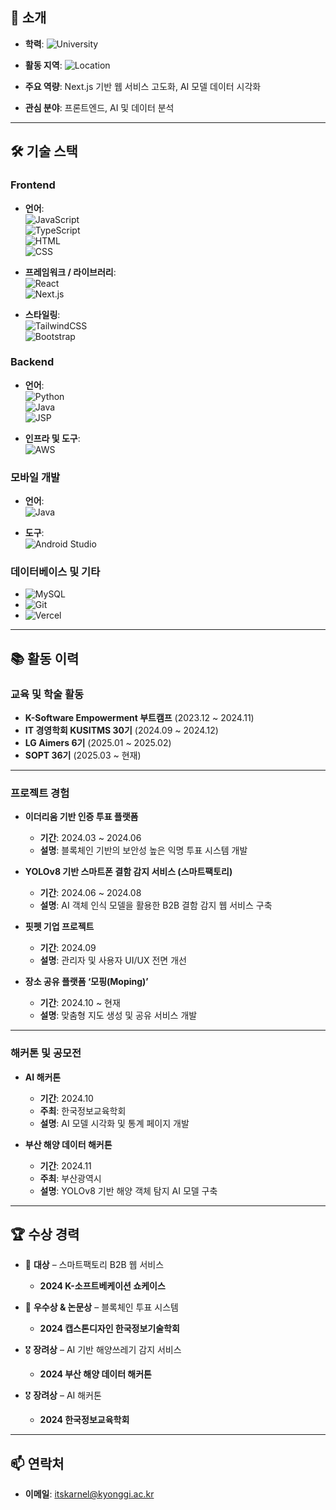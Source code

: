 ## 👤 **소개**

- **학력**: ![University](https://img.shields.io/badge/-경기대학교-4CAF50?style=flat-square&logo=google-scholar&logoColor=white)  
- **활동 지역**: ![Location](https://img.shields.io/badge/-서울-EA4335?style=flat-square&logo=google-maps&logoColor=white)  

- **주요 역량**: Next.js 기반 웹 서비스 고도화, AI 모델 데이터 시각화  
- **관심 분야**: 프론트엔드, AI 및 데이터 분석

---

## 🛠️ **기술 스택**

### **Frontend**  
- **언어**:  
  ![JavaScript](https://img.shields.io/badge/-JavaScript-F7DF1E?style=flat-square&logo=javascript&logoColor=black)  
  ![TypeScript](https://img.shields.io/badge/-TypeScript-3178C6?style=flat-square&logo=typescript&logoColor=white)  
  ![HTML](https://img.shields.io/badge/-HTML-E34F26?style=flat-square&logo=html5&logoColor=white)  
  ![CSS](https://img.shields.io/badge/-CSS-1572B6?style=flat-square&logo=css3&logoColor=white)  

- **프레임워크 / 라이브러리**:  
  ![React](https://img.shields.io/badge/-React-61DAFB?style=flat-square&logo=react&logoColor=black)  
  ![Next.js](https://img.shields.io/badge/-Next.js-000000?style=flat-square&logo=next.js&logoColor=white)  

- **스타일링**:  
  ![TailwindCSS](https://img.shields.io/badge/-TailwindCSS-38B2AC?style=flat-square&logo=tailwind-css&logoColor=white)  
  ![Bootstrap](https://img.shields.io/badge/-Bootstrap-7952B3?style=flat-square&logo=bootstrap&logoColor=white)  

### **Backend**  
- **언어**:  
  ![Python](https://img.shields.io/badge/-Python-3776AB?style=flat-square&logo=python&logoColor=white)  
  ![Java](https://img.shields.io/badge/-Java-007396?style=flat-square&logo=java&logoColor=white)  
  ![JSP](https://img.shields.io/badge/-JSP-323330?style=flat-square&logo=java&logoColor=white)  

- **인프라 및 도구**:  
  ![AWS](https://img.shields.io/badge/-AWS-FF9900?style=flat-square&logo=amazon-aws&logoColor=white)  

### **모바일 개발**  
- **언어**:  
  ![Java](https://img.shields.io/badge/-Java-007396?style=flat-square&logo=java&logoColor=white)  

- **도구**:  
  ![Android Studio](https://img.shields.io/badge/-Android%20Studio-3DDC84?style=flat-square&logo=android-studio&logoColor=white)  

### **데이터베이스 및 기타**  
- ![MySQL](https://img.shields.io/badge/-MySQL-4479A1?style=flat-square&logo=mysql&logoColor=white)  
- ![Git](https://img.shields.io/badge/-Git-F05032?style=flat-square&logo=git&logoColor=white)  
- ![Vercel](https://img.shields.io/badge/-Vercel-000000?style=flat-square&logo=vercel&logoColor=white)  

---

## 📚 **활동 이력**

### **교육 및 학술 활동**
- **K-Software Empowerment 부트캠프** (2023.12 ~ 2024.11)  
- **IT 경영학회 KUSITMS 30기** (2024.09 ~ 2024.12)  
- **LG Aimers 6기** (2025.01 ~ 2025.02)
- **SOPT 36기** (2025.03 ~ 현재)  

---

### **프로젝트 경험**
- **이더리움 기반 인증 투표 플랫폼**  
  - **기간**: 2024.03 ~ 2024.06  
  - **설명**: 블록체인 기반의 보안성 높은 익명 투표 시스템 개발  

- **YOLOv8 기반 스마트폰 결함 감지 서비스 (스마트팩토리)**  
  - **기간**: 2024.06 ~ 2024.08  
  - **설명**: AI 객체 인식 모델을 활용한 B2B 결함 감지 웹 서비스 구축  

- **핏펫 기업 프로젝트**  
  - **기간**: 2024.09  
  - **설명**: 관리자 및 사용자 UI/UX 전면 개선  

- **장소 공유 플랫폼 ‘모핑(Moping)’**  
  - **기간**: 2024.10 ~ 현재  
  - **설명**: 맞춤형 지도 생성 및 공유 서비스 개발 

---

### **해커톤 및 공모전**
- **AI 해커톤**  
  - **기간**: 2024.10  
  - **주최**: 한국정보교육학회  
  - **설명**: AI 모델 시각화 및 통계 페이지 개발  

- **부산 해양 데이터 해커톤**  
  - **기간**: 2024.11  
  - **주최**: 부산광역시  
  - **설명**: YOLOv8 기반 해양 객체 탐지 AI 모델 구축  

---

## 🏆 **수상 경력**

- 🥇 **대상** – 스마트팩토리 B2B 웹 서비스  
  - **2024 K-소프트베케이션 쇼케이스**  

- 🥈 **우수상 & 논문상** – 블록체인 투표 시스템  
  - **2024 캡스톤디자인 한국정보기술학회**  

- 🎖️ **장려상** – AI 기반 해양쓰레기 감지 서비스  
  - **2024 부산 해양 데이터 해커톤**  

- 🎖️ **장려상** – AI 해커톤  
  - **2024 한국정보교육학회**  

---

## 📫 **연락처**

- **이메일**: [itskarnel@kyonggi.ac.kr](mailto:itskarnel@kyonggi.ac.kr)
